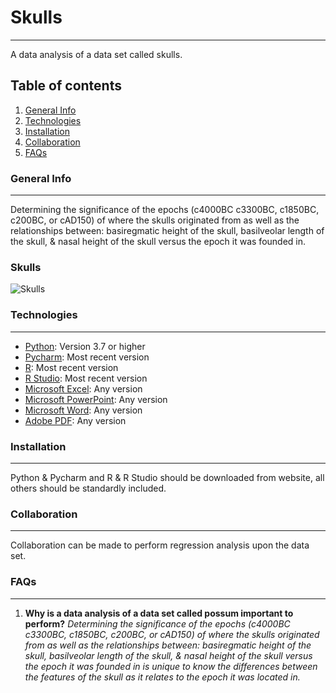 # Skulls
***
A data analysis of a data set called skulls.
## Table of contents
1. [General Info](#general-info)
2. [Technologies](#technologies)
3. [Installation](#installation)
4. [Collaboration](#collaboration)
5. [FAQs](#faqs)
### General Info
***
Determining the significance of the epochs (c4000BC c3300BC, c1850BC, c200BC, or cAD150) of where the skulls originated from as well as the relationships between: basiregmatic height of the skull, basilveolar length of the skull, & nasal height of the skull versus the epoch it was founded in.
### Skulls
![Skulls](https://www.researchgate.net/profile/Michael-Friendly/publication/325126938/figure/fig4/AS:626177316253703@1526303714605/Diagram-of-the-skull-measurements-for-the-Egyptian-skulls-data-set-Maximal-breadth-and.png)
### Technologies
***
* [Python](https://www.python.org/): Version 3.7 or higher
* [Pycharm](https://www.jetbrains.com/pycharm/): Most recent version
* [R](https://www.r-project.org/): Most recent version
* [R Studio](https://www.rstudio.com/): Most recent version
* [Microsoft Excel](https://www.microsoft.com/en-us/): Any version
* [Microsoft PowerPoint](https://www.microsoft.com/en-us/): Any version
* [Microsoft Word](https://www.microsoft.com/en-us/): Any version
* [Adobe PDF](https://acrobat.adobe.com/us/en/acrobat/pdf-reader.html): Any version
### Installation
***
Python & Pycharm and R & R Studio should be downloaded from website, all others should be standardly included.
### Collaboration
***
Collaboration can be made to perform regression analysis upon the data set.
### FAQs
***
1. **Why is a data analysis of a data set called possum important to perform?**
_Determining the significance of the epochs (c4000BC c3300BC, c1850BC, c200BC, or cAD150) of where the skulls originated from as well as the relationships between: basiregmatic height of the skull, basilveolar length of the skull, & nasal height of the skull versus the epoch it was founded in is unique to know the differences between the features of the skull as it relates to the epoch it was located in._
